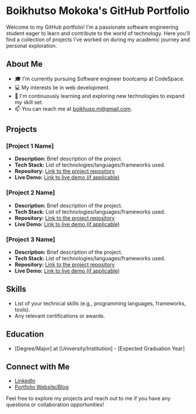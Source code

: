 # Boikhutso Mokoka's GitHub Portfolio

Welcome to my GitHub portfolio! I'm a passionate software engineering student eager to learn and contribute to the world of technology. Here you'll find a collection of projects I've worked on during my academic journey and personal exploration.

## About Me

- 🎓 I'm currently pursuing Software engineer bootcamp at CodeSpace.
- 💻 My interests lie in web development.
- 🌱 I'm continuously learning and exploring new technologies to expand my skill set.
- 📫 You can reach me at boikhuso.m@gmail.com.

## Projects

### [Project 1 Name]

- **Description:** Brief description of the project.
- **Tech Stack:** List of technologies/languages/frameworks used.
- **Repository:** [Link to the project repository](https://github.com/yourusername/project1)
- **Live Demo:** [Link to live demo (if applicable)](https://yourprojectdemo.com)

### [Project 2 Name]

- **Description:** Brief description of the project.
- **Tech Stack:** List of technologies/languages/frameworks used.
- **Repository:** [Link to the project repository](https://github.com/yourusername/project2)
- **Live Demo:** [Link to live demo (if applicable)](https://yourprojectdemo.com)

### [Project 3 Name]

- **Description:** Brief description of the project.
- **Tech Stack:** List of technologies/languages/frameworks used.
- **Repository:** [Link to the project repository](https://github.com/yourusername/project3)
- **Live Demo:** [Link to live demo (if applicable)](https://yourprojectdemo.com)

## Skills

- List of your technical skills (e.g., programming languages, frameworks, tools).
- Any relevant certifications or awards.

## Education

- [Degree/Major] at [University/Institution] - [Expected Graduation Year]

## Connect with Me

- [LinkedIn](https://www.linkedin.com/in/yourlinkedin)
- [Portfolio Website/Blog](https://yourwebsite.com)

Feel free to explore my projects and reach out to me if you have any questions or collaboration opportunities!
